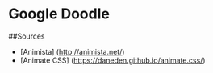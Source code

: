 # Google Doodle

##Sources
* [Animista] (http://animista.net/)
* [Animate CSS] (https://daneden.github.io/animate.css/)
